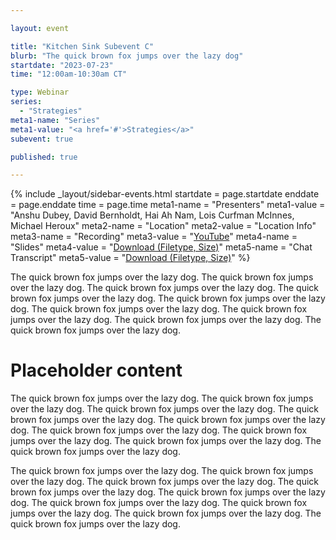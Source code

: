```yaml
---

layout: event

title: "Kitchen Sink Subevent C"
blurb: "The quick brown fox jumps over the lazy dog"
startdate: "2023-07-23"
time: "12:00am-10:30am CT"

type: Webinar 
series: 
  - "Strategies"
meta1-name: "Series"
meta1-value: "<a href='#'>Strategies</a>"
subevent: true

published: true

---
```





<!-- Event Sidebar -->
<!-- ---------------------------------------------------------------------- -->

{% 	include _layout/sidebar-events.html 
  startdate = page.startdate
  enddate = page.enddate
  time = page.time
  meta1-name = "Presenters"
  meta1-value = "Anshu Dubey, David Bernholdt, Hai Ah Nam, Lois Curfman McInnes, Michael Heroux"
  meta2-name = "Location"
  meta2-value = "Location Info"
  meta3-name = "Recording"
  meta3-value = "<a href='#'>YouTube</a>"
  meta4-name = "Slides"
  meta4-value = "<a href='#'>Download (Filetype, Size)</a>"
  meta5-name = "Chat Transcript"
  meta5-value = "<a href='#'>Download (Filetype, Size)</a>"
%}




<!-- Event Primary Content -->
<!-- ---------------------------------------------------------------------- -->


The quick brown fox jumps over the lazy dog. The quick brown fox jumps over the lazy dog. The quick brown fox jumps over the lazy dog. The quick brown fox jumps over the lazy dog. The quick brown fox jumps over the lazy dog. The quick brown fox jumps over the lazy dog. The quick brown fox jumps over the lazy dog. The quick brown fox jumps over the lazy dog. The quick brown fox jumps over the lazy dog.


# Placeholder content

The quick brown fox jumps over the lazy dog. The quick brown fox jumps over the lazy dog. The quick brown fox jumps over the lazy dog. The quick brown fox jumps over the lazy dog. The quick brown fox jumps over the lazy dog. The quick brown fox jumps over the lazy dog. The quick brown fox jumps over the lazy dog. The quick brown fox jumps over the lazy dog. The quick brown fox jumps over the lazy dog.

The quick brown fox jumps over the lazy dog. The quick brown fox jumps over the lazy dog. The quick brown fox jumps over the lazy dog. The quick brown fox jumps over the lazy dog. The quick brown fox jumps over the lazy dog. The quick brown fox jumps over the lazy dog. The quick brown fox jumps over the lazy dog. The quick brown fox jumps over the lazy dog. The quick brown fox jumps over the lazy dog.